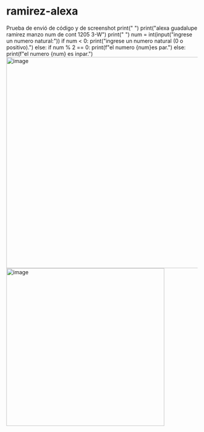 # ramirez-alexa
Prueba de envió de código y de screenshot
print(" ")
print("alexa guadalupe ramirez manzo num de cont 1205 3-W")
print(" ")
num = int(input("ingrese un numero natural:"))
if num < 0:
    print("ingrese un numero natural (0 o positivo).")
else:
    if num % 2 == 0:
        print(f"el numero {num}es par.")
    else:
        print(f"el numero {num} es inpar.")
        <img width="557" alt="image" src="https://github.com/user-attachments/assets/d390b76a-42fb-4bf3-8144-de41d772e648">
        <img width="416" alt="image" src="https://github.com/user-attachments/assets/1cf993c5-2ad4-4748-a1dd-2775918596c3">



